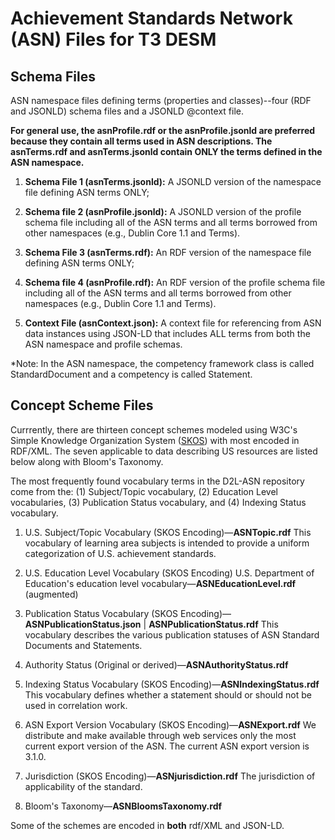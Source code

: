 # Achievement Standards Network (ASN) Files for T3 DESM

## Schema Files

ASN namespace files defining terms (properties and classes)--four (RDF and JSONLD) schema files and a JSONLD @context file. 

**For general use, the asnProfile.rdf or the asnProfile.jsonld are preferred because they contain all terms used in ASN descriptions. The asnTerms.rdf and asnTerms.jsonld contain ONLY the terms defined in the ASN namespace.**

1. **Schema File 1 (asnTerms.jsonld):** A JSONLD version of the namespace file defining ASN terms ONLY; 

1. **Schema file 2 (asnProfile.jsonld):** A JSONLD version of the profile schema file including all of the ASN terms and all terms borrowed from other namespaces (e.g., Dublin Core 1.1 and Terms).

1. **Schema File 3 (asnTerms.rdf):** An RDF version of the namespace file defining ASN terms ONLY; 

1. **Schema file 4 (asnProfile.rdf):** An RDF version of the profile schema file including all of the ASN terms and all terms borrowed from other namespaces (e.g., Dublin Core 1.1 and Terms).

1. **Context File (asnContext.json):** A context file for referencing from ASN data instances using JSON-LD that includes ALL terms from both the ASN namespace and profile schemas.

*Note: In the ASN namespace, the competency framework class is called StandardDocument and a competency is called Statement.

## Concept Scheme Files

Currrently, there are thirteen concept schemes modeled using W3C's Simple Knowledge Organization System ([SKOS](http://www.w3.org/2004/02/skos/core#)) with most encoded in RDF/XML. The seven applicable to data describing US resources are listed below along with Bloom's Taxonomy.

The most frequently found vocabulary terms in the D2L-ASN repository come from the: (1) Subject/Topic vocabulary, (2) Education Level vocabularies, (3) Publication Status vocabulary, and (4) Indexing Status vocabulary.

1. U.S. Subject/Topic Vocabulary (SKOS Encoding)—**ASNTopic.rdf**
This vocabulary of learning area subjects is intended to provide a uniform categorization of U.S. achievement standards.

1. U.S. Education Level Vocabulary (SKOS Encoding) U.S. Department of Education's education level vocabulary—**ASNEducationLevel.rdf** (augmented)

1. Publication Status Vocabulary (SKOS Encoding)—**ASNPublicationStatus.json** | **ASNPublicationStatus.rdf**
This vocabulary describes the various publication statuses of ASN Standard Documents and Statements.

1. Authority Status (Original or derived)—**ASNAuthorityStatus.rdf**

1. Indexing Status Vocabulary (SKOS Encoding)—**ASNIndexingStatus.rdf**
This vocabulary defines whether a statement should or should not be used in correlation work.

1. ASN Export Version Vocabulary (SKOS Encoding)—**ASNExport.rdf**
We distribute and make available through web services only the most current export version of the ASN. The current ASN export version is 3.1.0.

1. Jurisdiction (SKOS Encoding)—**ASNjurisdiction.rdf**
The jurisdiction of applicability of the standard.

1. Bloom's Taxonomy—**ASNBloomsTaxonomy.rdf**

Some of the schemes are encoded in **both** rdf/XML and JSON-LD. 
